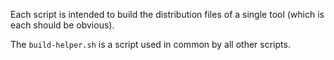 
Each script is intended to build the distribution files of a single tool (which is each should be obvious).

The `build-helper.sh` is a script used in common by all other scripts.
